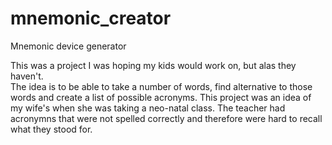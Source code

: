 # mnemonic_creator
Mnemonic device generator

This was a project I was hoping my kids would work on, but alas they haven't.  
The idea is to be able to take a number of words, find alternative to those words and create a list of possible acronyms.
This project was an idea of my wife's when she was taking a neo-natal class.
The teacher had acronymns that were not spelled correctly and therefore were hard to recall what they stood for.
